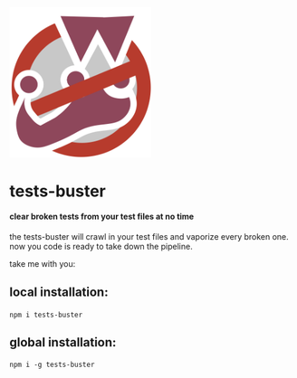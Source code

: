 <img src="tests-buster.png" alt="tests-buster" width="250"/>

# tests-buster

#### clear broken tests from your test files at no time

the tests-buster will crawl in your test files and vaporize every broken one. now you code is ready to take down the pipeline.

take me with you:

## local installation:

`npm i tests-buster`

## global installation:

`npm i -g tests-buster`